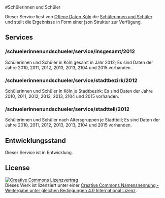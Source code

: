 #Schülerinnen und Schüler

Dieser Service liest von [Offene Daten Köln](http://www.offenedaten-koeln.de/) die [Schülerinnen und Schüler](http://www.offenedaten-koeln.de/dataset/sch%C3%BClerinnen-und-sch%C3%BCler) und stellt die Ergebnisse in Form einer json Struktur zur Verfügung.

## Services

### /schuelerinnenundschueler/service/insgesamt/2012

Schülerinnen und Schüler in K&ouml;ln gesamt in Jahr 2012; 
Es sind Daten der Jahre 2010, 2011, 2012, 2013, 2013, 2104 und 2015 vorhanden.

### /schuelerinnenundschueler/service/stadtbezirk/2012

Schülerinnen und Schüler in K&ouml;ln je Stadtbezirk;
Es sind Daten der Jahre 2010, 2011, 2012, 2013, 2013, 2104 und 2015 vorhanden.

### /schuelerinnenundschueler/service/stadtteil/2012

Schülerinnen und Schüler nach Altersgruppen je Stadtteil;
Es sind Daten der Jahre 2010, 2011, 2012, 2013, 2013, 2104 und 2015 vorhanden.

## Entwicklungsstand

Dieser Service ist in Entwicklung.

## License

<a rel="license" href="http://creativecommons.org/licenses/by-sa/4.0/"><img alt="Creative Commons Lizenzvertrag" style="border-width:0" src="https://i.creativecommons.org/l/by-sa/4.0/88x31.png" /></a><br />Dieses Werk ist lizenziert unter einer <a rel="license" href="http://creativecommons.org/licenses/by-sa/4.0/">Creative Commons Namensnennung - Weitergabe unter gleichen Bedingungen 4.0 International Lizenz</a>.